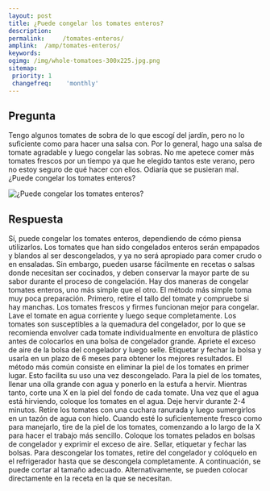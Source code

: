 ```yaml
---
layout: post
title: ¿Puede congelar los tomates enteros?  
description: 
permalink:     /tomates-enteros/
amplink:  /amp/tomates-enteros/
keywords: 
ogimg: /img/whole-tomatoes-300x225.jpg.png
sitemap:
 priority: 1
 changefreq:    'monthly'
---
```




## Pregunta

Tengo algunos tomates de sobra de lo que escogí del jardín, pero no lo suficiente como para hacer una salsa con. Por lo general, hago una salsa de tomate agradable y luego congelar las sobras. No me apetece comer más tomates frescos por un tiempo ya que he elegido tantos este verano, pero no estoy seguro de qué hacer con ellos. Odiaría que se pusieran mal. ¿Puede congelar los tomates enteros?


![¿Puede congelar los tomates enteros?](https://sepuedecongelar.com/img/whole-tomatoes-300x225.jpg "¿Puede congelar los tomates enteros?" )


## Respuesta

Sí, puede congelar los tomates enteros, dependiendo de cómo piensa utilizarlos. Los tomates que han sido congelados enteros serán empapados y blandos al ser descongelados, y ya no será apropiado para comer crudo o en ensaladas. Sin embargo, pueden usarse fácilmente en recetas o salsas donde necesitan ser cocinados, y deben conservar la mayor parte de su sabor durante el proceso de congelación. Hay dos maneras de congelar tomates enteros, uno más simple que el otro.
El método más simple toma muy poca preparación. Primero, retire el tallo del tomate y compruebe si hay manchas. Los tomates frescos y firmes funcionan mejor para congelar. Lave el tomate en agua corriente y luego seque completamente. Los tomates son susceptibles a la quemadura del congelador, por lo que se recomienda envolver cada tomate individualmente en envoltura de plástico antes de colocarlos en una bolsa de congelador grande. Apriete el exceso de aire de la bolsa del congelador y luego selle. Etiquetar y fechar la bolsa y usarla en un plazo de 6 meses para obtener los mejores resultados.
El método más común consiste en eliminar la piel de los tomates en primer lugar. Esto facilita su uso una vez descongelado. Para la piel de los tomates, llenar una olla grande con agua y ponerlo en la estufa a hervir. Mientras tanto, corte una X en la piel del fondo de cada tomate. Una vez que el agua está hirviendo, coloque los tomates en el agua. Deje hervir durante 2-4 minutos. Retire los tomates con una cuchara ranurada y luego sumergirlos en un tazón de agua con hielo. Cuando esté lo suficientemente fresco como para manejarlo, tire de la piel de los tomates, comenzando a lo largo de la X para hacer el trabajo más sencillo. Coloque los tomates pelados en bolsas de congelador y exprimir el exceso de aire. Sellar, etiquetar y fechar las bolsas.
Para descongelar los tomates, retire del congelador y colóquelo en el refrigerador hasta que se descongela completamente. A continuación, se puede cortar al tamaño adecuado. Alternativamente, se pueden colocar directamente en la receta en la que se necesitan.